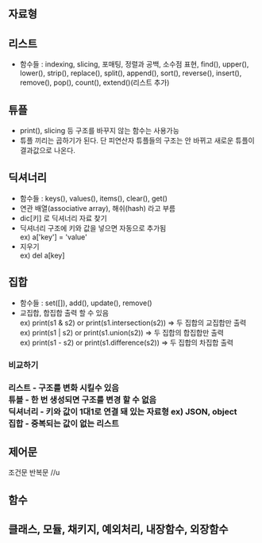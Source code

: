 <h2>자료형</h2>

리스트
- 
- 함수들 : indexing, slicing, 포매팅, 정렬과 공백, 소수점 표현, find(), upper(), lower(), strip(), replace(), split(), append(), sort(), reverse(), insert(), remove(), pop(), count(), extend()(리스트 추가)

튜플
- 
- print(), slicing 등 구조를 바꾸지 않는 함수는 사용가능
- 튜플 끼리는 곱하기가 된다. 단 피연산자 튜플들의 구조는 안 바뀌고 새로운 튜플이 결과값으로 나온다.

딕셔너리
-
- 함수들 : keys(), values(), items(), clear(), get()
- 연관 배열(associative array), 해쉬(hash) 라고 부름
- dic[키] 로 딕셔너리 자료 찾기
- 딕셔너리 구조에 키와 값을 넣으면 자동으로 추가됨 <br />
ex) a['key'] = 'value'
- 지우기 <br />
ex) del a[key]

집합
-
- 함수들 : set([]), add(), update(), remove()
- 교집합, 합집합 출력 할 수 있음<br />
  ex) print(s1 & s2) or print(s1.intersection(s2)) => 두 집합의 교집합만 출력<br />
  ex) print(s1 | s2) or print(s1.union(s2)) => 두 집합의 합집합만 출력<br />
  ex) print(s1 - s2) or print(s1.difference(s2)) => 두 집합의 차집합 출력<br />

<h3>비교하기<h3/>
  
리스트 - 구조를 변화 시킬수 있음 <br />
튜블 - 한 번 생성되면 구조를 변경 할 수 없음<br />
딕셔너리 - 키와 값이 1대1로 연결 돼 있는 자료형 ex) JSON, object<br />
집합 - 중복되는 값이 없는 리스트

<h2>제어문</h2>
조건문 
반복문
//u
<h2>함수</h2>


<h2>클래스, 모듈, 채키지, 예외처리, 내장함수, 외장함수</h2>

